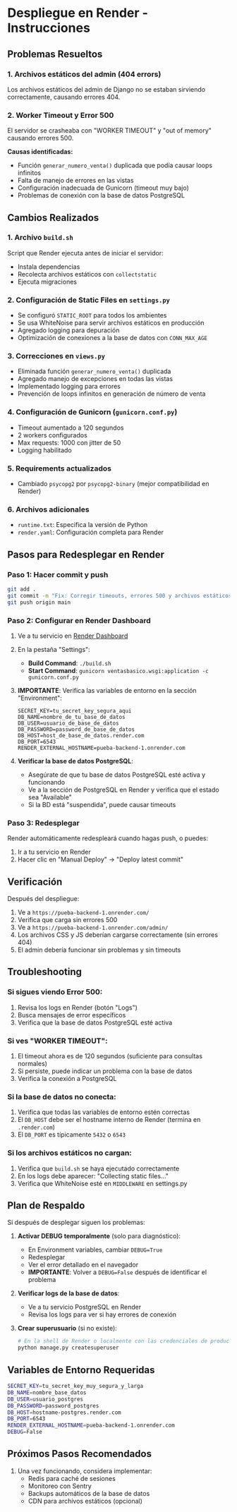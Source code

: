 # Despliegue en Render - Instrucciones

## Problemas Resueltos

### 1. Archivos estáticos del admin (404 errors)
Los archivos estáticos del admin de Django no se estaban sirviendo correctamente, causando errores 404.

### 2. Worker Timeout y Error 500
El servidor se crasheaba con "WORKER TIMEOUT" y "out of memory" causando errores 500. 

**Causas identificadas:**
- Función `generar_numero_venta()` duplicada que podía causar loops infinitos
- Falta de manejo de errores en las vistas
- Configuración inadecuada de Gunicorn (timeout muy bajo)
- Problemas de conexión con la base de datos PostgreSQL

## Cambios Realizados

### 1. Archivo `build.sh`
Script que Render ejecuta antes de iniciar el servidor:
- Instala dependencias
- Recolecta archivos estáticos con `collectstatic`
- Ejecuta migraciones

### 2. Configuración de Static Files en `settings.py`
- Se configuró `STATIC_ROOT` para todos los ambientes
- Se usa WhiteNoise para servir archivos estáticos en producción
- Agregado logging para depuración
- Optimización de conexiones a la base de datos con `CONN_MAX_AGE`

### 3. Correcciones en `views.py`
- Eliminada función `generar_numero_venta()` duplicada
- Agregado manejo de excepciones en todas las vistas
- Implementado logging para errores
- Prevención de loops infinitos en generación de número de venta

### 4. Configuración de Gunicorn (`gunicorn.conf.py`)
- Timeout aumentado a 120 segundos
- 2 workers configurados
- Max requests: 1000 con jitter de 50
- Logging habilitado

### 5. Requirements actualizados
- Cambiado `psycopg2` por `psycopg2-binary` (mejor compatibilidad en Render)

### 6. Archivos adicionales
- `runtime.txt`: Especifica la versión de Python
- `render.yaml`: Configuración completa para Render

## Pasos para Redesplegar en Render

### Paso 1: Hacer commit y push

```bash
git add .
git commit -m "Fix: Corregir timeouts, errores 500 y archivos estáticos"
git push origin main
```

### Paso 2: Configurar en Render Dashboard

1. Ve a tu servicio en [Render Dashboard](https://dashboard.render.com/)
2. En la pestaña "Settings":
   - **Build Command**: `./build.sh`
   - **Start Command**: `gunicorn ventasbasico.wsgi:application -c gunicorn.conf.py`

3. **IMPORTANTE**: Verifica las variables de entorno en la sección "Environment":
   ```
   SECRET_KEY=tu_secret_key_segura_aqui
   DB_NAME=nombre_de_tu_base_de_datos
   DB_USER=usuario_de_base_de_datos
   DB_PASSWORD=password_de_base_de_datos
   DB_HOST=host_de_base_de_datos.render.com
   DB_PORT=6543
   RENDER_EXTERNAL_HOSTNAME=pueba-backend-1.onrender.com
   ```

4. **Verificar la base de datos PostgreSQL**:
   - Asegúrate de que tu base de datos PostgreSQL esté activa y funcionando
   - Ve a la sección de PostgreSQL en Render y verifica que el estado sea "Available"
   - Si la BD está "suspendida", puede causar timeouts

### Paso 3: Redesplegar

Render automáticamente redespleará cuando hagas push, o puedes:
1. Ir a tu servicio en Render
2. Hacer clic en "Manual Deploy" → "Deploy latest commit"

## Verificación

Después del despliegue:
1. Ve a `https://pueba-backend-1.onrender.com/`
2. Verifica que carga sin errores 500
3. Ve a `https://pueba-backend-1.onrender.com/admin/`
4. Los archivos CSS y JS deberían cargarse correctamente (sin errores 404)
5. El admin debería funcionar sin problemas y sin timeouts

## Troubleshooting

### Si sigues viendo Error 500:
1. Revisa los logs en Render (botón "Logs")
2. Busca mensajes de error específicos
3. Verifica que la base de datos PostgreSQL esté activa

### Si ves "WORKER TIMEOUT":
1. El timeout ahora es de 120 segundos (suficiente para consultas normales)
2. Si persiste, puede indicar un problema con la base de datos
3. Verifica la conexión a PostgreSQL

### Si la base de datos no conecta:
1. Verifica que todas las variables de entorno estén correctas
2. El `DB_HOST` debe ser el hostname interno de Render (termina en `.render.com`)
3. El `DB_PORT` es típicamente `5432` o `6543`

### Si los archivos estáticos no cargan:
1. Verifica que `build.sh` se haya ejecutado correctamente
2. En los logs debe aparecer: "Collecting static files..."
3. Verifica que WhiteNoise esté en `MIDDLEWARE` en settings.py

## Plan de Respaldo

Si después de desplegar siguen los problemas:

1. **Activar DEBUG temporalmente** (solo para diagnóstico):
   - En Environment variables, cambiar `DEBUG=True`
   - Redesplegar
   - Ver el error detallado en el navegador
   - **IMPORTANTE**: Volver a `DEBUG=False` después de identificar el problema

2. **Verificar logs de la base de datos**:
   - Ve a tu servicio PostgreSQL en Render
   - Revisa los logs para ver si hay errores de conexión

3. **Crear superusuario** (si no existe):
   ```bash
   # En la shell de Render o localmente con las credenciales de producción
   python manage.py createsuperuser
   ```

## Variables de Entorno Requeridas

```bash
SECRET_KEY=tu_secret_key_muy_segura_y_larga
DB_NAME=nombre_base_datos
DB_USER=usuario_postgres
DB_PASSWORD=password_postgres
DB_HOST=hostname-postgres.render.com
DB_PORT=6543
RENDER_EXTERNAL_HOSTNAME=pueba-backend-1.onrender.com
DEBUG=False
```

## Próximos Pasos Recomendados

1. Una vez funcionando, considera implementar:
   - Redis para caché de sesiones
   - Monitoreo con Sentry
   - Backups automáticos de la base de datos
   - CDN para archivos estáticos (opcional)
